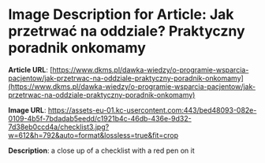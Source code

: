 # Image Description for Article: Jak przetrwać na oddziale? Praktyczny poradnik onkomamy
**Article URL**: [https://www.dkms.pl/dawka-wiedzy/o-programie-wsparcia-pacjentow/jak-przetrwac-na-oddziale-praktyczny-poradnik-onkomamy](https://www.dkms.pl/dawka-wiedzy/o-programie-wsparcia-pacjentow/jak-przetrwac-na-oddziale-praktyczny-poradnik-onkomamy)

**Image URL**: https://assets-eu-01.kc-usercontent.com:443/bed48093-082e-0109-4b5f-7bdadab5eedd/c1921b4c-46db-436e-9d32-7d38eb0ccd4a/checklist3.jpg?w=612&h=792&auto=format&lossless=true&fit=crop

**Description**: a close up of a checklist with a red pen on it
